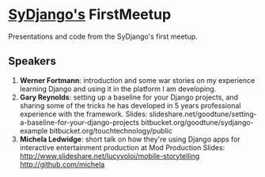 [SyDjango's](http://www.meetup.com/SyDjango/) FirstMeetup
==========================================================

Presentations and code from the SyDjango's first meetup.

Speakers
---------
1. **Werner Fortmann**: introduction and some war stories on my experience learning Django and using it in the platform I am developing.
2. **Gary Reynolds**: setting up a baseline for your Django projects, and sharing some of the tricks he has developed in 5 years professional experience with the framework.
	Slides: slideshare.net/goodtune/setting-a-baseline-for-your-django-projects
	bitbucket.org/goodtune/sydjango-example
	bitbucket.org/touchtechnology/public
3. **Michela Ledwidge**: short talk on how they're using Django apps for interactive entertainment production at Mod Production
	Slides: http://www.slideshare.net/lucyvoloi/mobile-storytelling
	http://github.com/michela
